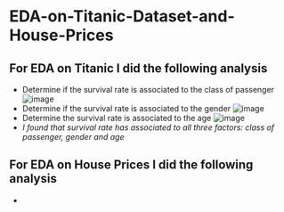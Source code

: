 # EDA-on-Titanic-Dataset-and-House-Prices
## For EDA on Titanic I did the following analysis
* Determine if the survival rate is associated to the class of passenger ![image](https://github.com/DD2810/EDA-on-Titanic-Dataset/assets/144724889/42c75d9a-d293-47b0-9434-38a83b27d563)
* Determine if the survival rate is associated to the gender
![image](https://github.com/DD2810/EDA-on-Titanic-Dataset/assets/144724889/7c006ad0-889d-4b05-8f36-dd0bcdb927c9)
* Determine the survival rate is associated to the age
 ![image](https://github.com/DD2810/EDA-on-Titanic-Dataset/assets/144724889/31b35183-7ada-4bd4-9c0d-84ee8ffcf120)
* *I found that survival rate has associated to all three factors: class of passenger, gender and age*

## For EDA on House Prices I did the following analysis
*
